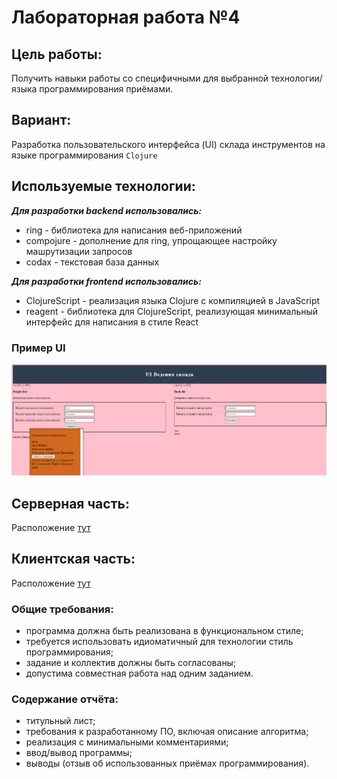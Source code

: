# Лабораторная работа №4

## Цель работы:

Получить навыки работы со специфичными для выбранной технологии/языка программирования приёмами.

## Вариант:

Разработка пользовательского интерфейса (UI) склада инструментов на языке программирования ```Clojure``` 

## Используемые технологии:

***Для разработки backend использовались:***

* ring - библиотека для написания веб-приложений
* compojure - дополнение для ring, упрощающее настройку машрутизации запросов
* codax - текстовая база данных

***Для разработки frontend использовались:***

* ClojureScript - реализация языка Clojure с компиляцией в JavaScript
* reagent - библиотека для ClojureScript, реализующая минимальный интерфейс для написания в стиле React

### Пример UI

![alt text](ui.png)

## Серверная часть:
Расположение [тут](./tools/)

## Клиентская часть:
Расположение [тут](./front/hello-world/)

### Общие требования:

* программа должна быть реализована в функциональном стиле;
* требуется использовать идиоматичный для технологии стиль программирования;
* задание и коллектив должны быть согласованы;
* допустима совместная работа над одним заданием.

### Содержание отчёта:

* титульный лист;
* требования к разработанному ПО, включая описание алгоритма;
* реализация с минимальными комментариями;
* ввод/вывод программы;
* выводы (отзыв об использованных приёмах программирования).
